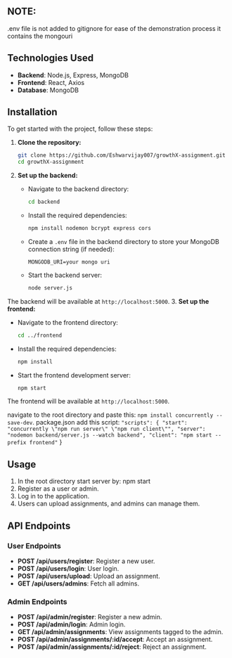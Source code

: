 ## NOTE:
.env file is not added to gitignore for ease of the demonstration process
it contains the mongouri

## Technologies Used

- **Backend**: Node.js, Express, MongoDB
- **Frontend**: React, Axios
- **Database**: MongoDB

## Installation

To get started with the project, follow these steps:

1. **Clone the repository:**

   ```bash
   git clone https://github.com/Eshwarvijay007/growthX-assignment.git
   cd growthX-assignment
   ```

2. **Set up the backend:**

   - Navigate to the backend directory:

     ```bash
     cd backend
     ```

   - Install the required dependencies:

     ```bash
     npm install nodemon bcrypt express cors
     ```

   - Create a `.env` file in the backend directory to store your MongoDB connection string (if needed):

     ```
     MONGODB_URI=your mongo uri
     ```

   - Start the backend server:

     ```bash
     node server.js
     ```
The backend will be available at `http://localhost:5000`.
3. **Set up the frontend:**

   - Navigate to the frontend directory:

     ```bash
     cd ../frontend
     ```

   - Install the required dependencies:

     ```bash
     npm install
     ```

   - Start the frontend development server:

     ```bash
     npm start
     ```

   The frontend will be available at `http://localhost:5000`.

   navigate to the root directory and paste this: `npm install concurrently --save-dev`.
   package.json add this script: 
  `"scripts": {
  "start": "concurrently \"npm run server\" \"npm run client\"",
  "server": "nodemon backend/server.js --watch backend",
  "client": "npm start --prefix frontend"`
}



## Usage

1. In the root directory start server by: npm start
2. Register as a user or admin.
3. Log in to the application.
4. Users can upload assignments, and admins can manage them.

## API Endpoints

### User Endpoints

- **POST /api/users/register**: Register a new user.
- **POST /api/users/login**: User login.
- **POST /api/users/upload**: Upload an assignment.
- **GET /api/users/admins**: Fetch all admins.

### Admin Endpoints

- **POST /api/admin/register**: Register a new admin.
- **POST /api/admin/login**: Admin login.
- **GET /api/admin/assignments**: View assignments tagged to the admin.
- **POST /api/admin/assignments/:id/accept**: Accept an assignment.
- **POST /api/admin/assignments/:id/reject**: Reject an assignment.
